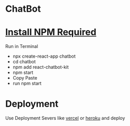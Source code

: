 # ChatBot
# [Install NPM Required](https://www.npmjs.com)
Run in Terminal
* npx create-react-app chatbot
* cd chatbot
* npm add react-chatbot-kit
* npm start
* Copy Paste 
* run npm start
# Deployment
Use Deployment Severs like [vercel](https://www.vercel.com) or [heroku](https://www.heroku.com) and deploy
